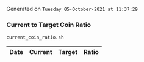 Generated on `Tuesday 05-October-2021 at 11:37:29`

### Current to Target Coin Ratio
`current_coin_ratio.sh`

Date|Current|Target|Ratio
---|---|---|---
